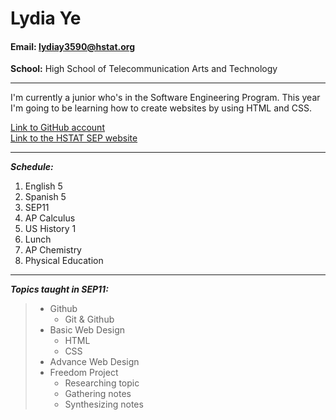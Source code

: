 # Lydia Ye  

#### Email: lydiay3590@hstat.org
**School:** High School of Telecommunication Arts and Technology 

***

I'm currently a junior who's in the Software Engineering Program. This year I'm going to be learning how to create websites by using HTML and CSS.  

[Link to GitHub account](https://github.com/lydiay3590)  
[Link to the HSTAT SEP website](https://hstatsep.github.io/)
***

**_Schedule:_**

1. English 5  
2. Spanish 5  
3. SEP11  
4. AP Calculus  
5. US History 1  
6. Lunch   
7. AP Chemistry  
8. Physical Education        

***

**_Topics taught in SEP11:_**

> * Github
>   * Git & Github
> * Basic Web Design
>   * HTML
>   * CSS
> * Advance Web Design 
> * Freedom Project
>   * Researching topic 
>   * Gathering notes
>   * Synthesizing notes

